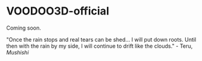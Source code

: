 # VOODOO3D-official

Coming soon.

"Once the rain stops and real tears can be shed... I will put down roots. Until then with the rain by my side, I will continue to drift like the clouds." - Teru, *Mushishi*
